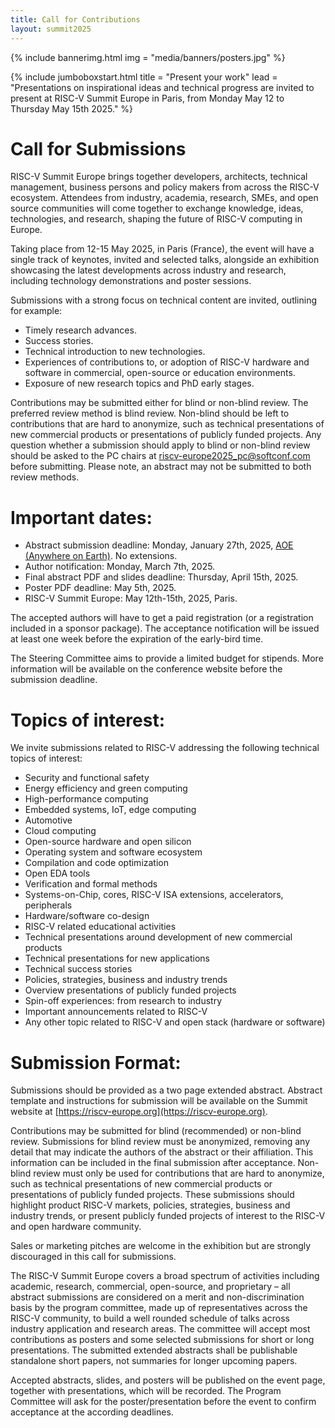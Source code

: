 ```yaml
---
title: Call for Contributions
layout: summit2025
---
```


{% include bannerimg.html
    img = "media/banners/posters.jpg"
%}

{% include jumboboxstart.html
    title = "Present your work"
    lead = "Presentations on inspirational ideas and technical progress are invited to present at RISC-V Summit Europe in Paris, from Monday May 12 to Thursday May 15th 2025."
%}

# Call for Submissions

RISC-V Summit Europe brings together developers, architects, technical
management, business persons and policy makers from across the RISC-V
ecosystem. Attendees from industry, academia, research, SMEs, and open
source communities will come together to exchange knowledge, ideas,
technologies, and research, shaping the future of RISC-V computing in
Europe.

Taking place from 12-15 May 2025, in Paris (France), the event will
have a single track of keynotes, invited and selected talks, alongside
an exhibition showcasing the latest developments across industry and
research, including technology demonstrations and poster sessions.

Submissions with a strong focus on technical content are invited,
outlining for example:

- Timely research advances.
- Success stories.
- Technical introduction to new technologies.
- Experiences of contributions to, or adoption of RISC-V hardware and
  software in commercial, open-source or education environments.
- Exposure of new research topics and PhD early stages.

Contributions may be submitted either for blind or non-blind
review. The preferred review method is blind review. Non-blind should
be left to contributions that are hard to anonymize, such as technical
presentations of new commercial products or presentations of publicly
funded projects. Any question whether a submission should apply to
blind or non-blind review should be asked to the PC chairs at
[riscv-europe2025_pc@softconf.com](mailto:riscv-europe2025_pc@softconf.com)
before submitting. Please note, an abstract may not be submitted to
both review methods.

# Important dates:

- Abstract submission deadline: Monday, January 27th, 2025, [AOE
  (Anywhere on
  Earth)](https://en.wikipedia.org/wiki/Anywhere_on_Earth). No
  extensions.
- Author notification: Monday, March 7th, 2025.
- Final abstract PDF and slides deadline: Thursday, April 15th, 2025.
- Poster PDF deadline: May 5th, 2025.
- RISC-V Summit Europe: May 12th-15th, 2025, Paris.

The accepted authors will have to get a paid registration (or a
registration included in a sponsor package). The acceptance
notification will be issued at least one week before the expiration of
the early-bird time.

The Steering Committee aims to provide a limited budget for
stipends. More information will be available on the conference website
before the submission deadline.

# Topics of interest:

We invite submissions related to RISC-V addressing the following
technical topics of interest:

- Security and functional safety 
- Energy efficiency and green computing
- High-performance computing
- Embedded systems, IoT, edge computing
- Automotive
- Cloud computing
- Open-source hardware and open silicon
- Operating system and software ecosystem
- Compilation and code optimization
- Open EDA tools
- Verification and formal methods
- Systems-on-Chip, cores, RISC-V ISA extensions, accelerators,
  peripherals
- Hardware/software co-design
- RISC-V related educational activities
- Technical presentations around development of new commercial
  products
- Technical presentations for new applications
- Technical success stories
- Policies, strategies, business and industry trends
- Overview presentations of publicly funded projects
- Spin-off experiences: from research to industry
- Important announcements related to RISC-V
- Any other topic related to RISC-V and open stack (hardware or
  software)

# Submission Format:

Submissions should be provided as a two page extended
abstract. Abstract template and instructions for submission will be
available on the Summit website at
[https://riscv-europe.org](https://riscv-europe.org).

Contributions may be submitted for blind (recommended) or non-blind
review. Submissions for blind review must be anonymized, removing any
detail that may indicate the authors of the abstract or their
affiliation. This information can be included in the final submission
after acceptance. Non-blind review must only be used for contributions
that are hard to anonymize, such as technical presentations of new
commercial products or presentations of publicly funded
projects. These submissions should highlight product RISC-V markets,
policies, strategies, business and industry trends, or present
publicly funded projects of interest to the RISC-V and open hardware
community.

Sales or marketing pitches are welcome in the exhibition but are
strongly discouraged in this call for submissions.

The RISC-V Summit Europe covers a broad spectrum of activities
including academic, research, commercial, open-source, and proprietary
– all abstract submissions are considered on a merit and
non-discrimination basis by the program committee, made up of
representatives across the RISC-V community, to build a well rounded
schedule of talks across industry application and research areas.
The committee will accept most contributions as posters and some
selected submissions for short or long presentations. The submitted
extended abstracts shall be publishable standalone short papers, not
summaries for longer upcoming papers.

Accepted abstracts, slides, and posters will be published on the event
page, together with presentations, which will be recorded. The Program
Committee will ask for the poster/presentation before the event to
confirm acceptance at the according deadlines.
